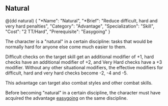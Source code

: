 ## Natural

@(dd natural)
{ 
  "*Name": "Natural",
  "*Brief": "Reduce difficult, hard and very hard penalties",
  "Category": "Advantage",
  "Specialization": "Skill", 
  "Cost": "2 TT/Hard",
  "Prerequisite": "Easygoing"
}

The character is a "natural" in a certain discipline: tasks that would
be normally hard for anyone else come much easier to them. 

Difficult checks on the target skill get an additional modifier of +1, 
hard checks have an additional modifier of +2, and Very Hard 
checks have a +3 modifier. Without any other situational modifiers,
the effective modifiers for difficult, hard and very hard checks 
become -2, -4 and -5.

This advantage can target also combat styles and other combat skills.

Before becoming "natural" in a certain discipline, the character must
have acquired the advantage [easygoing](#easygoing) on the same discipline.
